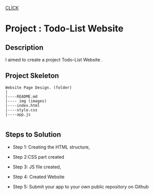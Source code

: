 
[CLİCK](https://ilkaybasboga.github.io/hw-js-todolist/)

# Project : Todo-List Website 

## Description
I aimed to create a project Todo-List Website .


## Project Skeleton 

```
Website Page Design. (folder)
|
|----README.md               
|---- img (images)            
|----index.html  
|----style.css
|----app.js
  

```


## Steps to Solution
  
- Step 1: Creating the HTML structure,

- Step 2:CSS part created

- Step 3: JS file created,

- Step 4: Created Website
 
- Step 5: Submit your app to your own public repository on Github
